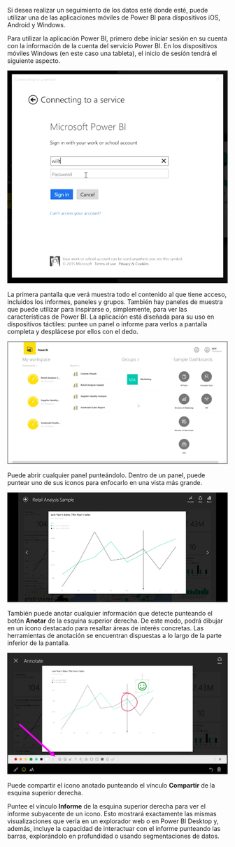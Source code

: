 Si desea realizar un seguimiento de los datos esté donde esté, puede utilizar una de las aplicaciones móviles de Power BI para dispositivos iOS, Android y Windows.

Para utilizar la aplicación Power BI, primero debe iniciar sesión en su cuenta con la información de la cuenta del servicio Power BI. En los dispositivos móviles Windows (en este caso una tableta), el inicio de sesión tendrá el siguiente aspecto.

![](media/4-4a-power-bi-mobile/4-4a_1.png)

La primera pantalla que verá muestra todo el contenido al que tiene acceso, incluidos los informes, paneles y grupos. También hay paneles de muestra que puede utilizar para inspirarse o, simplemente, para ver las características de Power BI. La aplicación está diseñada para su uso en dispositivos táctiles: puntee un panel o informe para verlos a pantalla completa y desplácese por ellos con el dedo.

![](media/4-4a-power-bi-mobile/4-4a_1a.png)

Puede abrir cualquier panel punteándolo. Dentro de un panel, puede puntear uno de sus iconos para enfocarlo en una vista más grande.

![](media/4-4a-power-bi-mobile/4-4a_2.png)

También puede anotar cualquier información que detecte punteando el botón **Anotar** de la esquina superior derecha. De este modo, podrá dibujar en un icono destacado para resaltar áreas de interés concretas. Las herramientas de anotación se encuentran dispuestas a lo largo de la parte inferior de la pantalla.

![](media/4-4a-power-bi-mobile/4-4a_3.png)

Puede compartir el icono anotado punteando el vínculo **Compartir** de la esquina superior derecha.

Puntee el vínculo **Informe** de la esquina superior derecha para ver el informe subyacente de un icono. Esto mostrará exactamente las mismas visualizaciones que vería en un explorador web o en Power BI Desktop y, además, incluye la capacidad de interactuar con el informe punteando las barras, explorándolo en profundidad o usando segmentaciones de datos.

